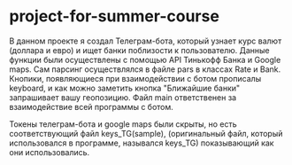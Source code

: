 # project-for-summer-course
В данном проекте я создал Телеграм-бота, который узнает курс валют (доллара и евро) и ищет банки поблизости к пользователю. Данные функции были осуществлены с помощью API Тинькофф Банка и Google maps. Сам парсинг осуществлялся в файле pars в классах Rate и Bank. Кнопики, появляющиеся при взаимодействии с ботом прописалы keyboard, и как можно заметить кнопка "Ближайшие банки" запрашивает вашу геопозицию. Файл main ответственен за взаимодействие всей программы с ботом.

Токены телеграм-бота и google maps были скрыты, но есть соответствующий файл keys_TG(sample), (оригинальный файл, который использовался в программе, назывался keys_TG) показывающий как они использовались. 
